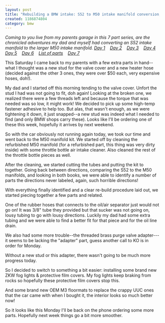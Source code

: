 ```yaml
---
layout: post
title: "Rebuilding a BMW intake: S52 to M50 intake manifold conversion, day 2"
created: 1186874804
category: bmw
---
```

<em>Coming to you live from my parents garage in this 7 part series, are the chronicled adventures my dad and myself had converting an S52 intake manifold to the larger M50 intake manifold.
<a href="http://tedserbinski.com/2007/08/04/rebuilding-bmw-intake-s52-m50-intake-manifold-conversion-day-1">Day 1</a>&nbsp;&nbsp;&nbsp; <a href="http://tedserbinski.com/2007/08/11/rebuilding-bmw-intake-s52-m50-intake-manifold-conversion-day-2">Day 2</a>&nbsp;&nbsp;&nbsp; <a href="http://tedserbinski.com/2007/08/17/rebuilding-bmw-intake-s52-m50-intake-manifold-conversion-day-3">Day 3</a>&nbsp;&nbsp;&nbsp; <a href="http://tedserbinski.com/2007/08/18/rebuilding-bmw-intake-s52-m50-intake-manifold-conversion-day-4">Day 4</a>&nbsp;&nbsp;&nbsp; <a href="http://tedserbinski.com/2007/08/23/rebuilding-bmw-intake-s52-m50-intake-manifold-conversion-day-5">Day 5</a>&nbsp;&nbsp;&nbsp; <a href="http://tedserbinski.com/2007/08/30/rebuilding-bmw-intake-s52-m50-intake-manifold-conversion-day-6">Day 6</a>&nbsp;&nbsp;&nbsp; <a href="http://tedserbinski.com/2007/08/31/rebuilding-bmw-intake-s52-m50-intake-manifold-conversion-list-parts">List of parts</a>&nbsp;&nbsp;&nbsp; <a href="http://tedserbinski.com/2007/09/17/rebuilding-bmw-intake-s52-m50-intake-manifold-conversion-day-7">Day 7</a></em>

This Saturday I came back to my parents with a few extra parts in hand--what I thought was a new stud for the valve cover and a new heater hose (decided against the other 3 ones, they were over $50 each, very expensive hoses, doh!).

My dad and I started off this morning tending to the valve cover. Unfort the stud I had was not going to fit, doh again! Looking at the broken one, we realized there were a few threads left and because the torque that was needed was so low, it might work! We decided to pick up some high-temp fastener adhesive to help too. But alas, that wasn't enough, as we were tightening it down, it just snapped--a new stud was indeed what I needed to find (and only BMW shops carry these). Looks like I'll be ordering one of these this week, hopefully it arrives by next weekend.

So with the car obviously not running again today, we took our time and went back to the M50 manifold kit. We started off by cleaning the refurbished M50 manifold (for a refurbished part, this thing was very dirty inside) with some  throttle bottle air intake cleaner. Also cleaned the rest of the throttle bottle pieces as well.

After the cleaning, we started cutting the tubes and putting the kit to together. Going back between directions, comparing the S52 to the M50 manifolds, and looking in both books, we were able to identify a number of parts the directions never labeled, again, such horrible directions!

With everything finally identified and a clear re-build procedure laid out, we started piecing together a few parts and related.

One of the rubber hoses that connects to the oil/air separator just would not go on! It was 3/8" tube they provided but that sucker was not going on, lousy tubing to go with lousy directions. Luckily my dad had some extra tubing and we were able to find a better fit for that piece and for the oil line drain.

We also had some more trouble--the threaded brass purge valve adapter---it seems to be lacking the "adapter" part, guess another call to KO is in order for Monday.

Without a new stud or this adapter, there wasn't going to be much more progress today.

So I decided to switch to something a bit easier: installing some brand new ZKW fog lights & protective film covers. My fog lights keep braking from rocks so hopefully these protective film covers stop this.

And some brand new OEM M3 floormats to replace the crappy UUC ones that the car came with when I bought it, the interior looks so much better now!

So it looks like this Monday I'll be back on the phone ordering some more parts. Hopefully next week things go a bit more smoother.
